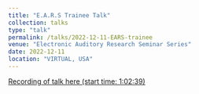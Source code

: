 ```yaml
---
title: "E.A.R.S Trainee Talk"
collection: talks
type: "talk"
permalink: /talks/2022-12-11-EARS-trainee
venue: "Electronic Auditory Research Seminar Series"
date: 2022-12-11
location: "VIRTUAL, USA"
---
```


[Recording of talk here (start time: 1:02:39)](https://drive.google.com/file/d/1qPeNOFJoOV_roPexA0r5fABLS-SA2P7w/view)

